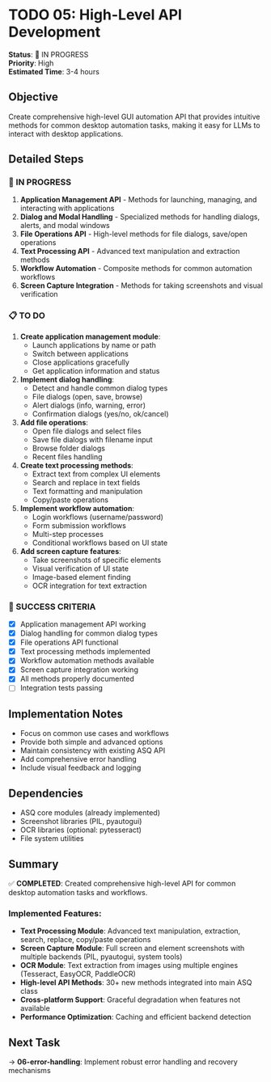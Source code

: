 # TODO 05: High-Level API Development

**Status**: 🔄 IN PROGRESS  
**Priority**: High  
**Estimated Time**: 3-4 hours  

## Objective
Create comprehensive high-level GUI automation API that provides intuitive methods for common desktop automation tasks, making it easy for LLMs to interact with desktop applications.

## Detailed Steps

### 🔄 IN PROGRESS
1. **Application Management API** - Methods for launching, managing, and interacting with applications
2. **Dialog and Modal Handling** - Specialized methods for handling dialogs, alerts, and modal windows
3. **File Operations API** - High-level methods for file dialogs, save/open operations
4. **Text Processing API** - Advanced text manipulation and extraction methods
5. **Workflow Automation** - Composite methods for common automation workflows
6. **Screen Capture Integration** - Methods for taking screenshots and visual verification

### 📋 TO DO
1. **Create application management module**:
   - Launch applications by name or path
   - Switch between applications
   - Close applications gracefully
   - Get application information and status
2. **Implement dialog handling**:
   - Detect and handle common dialog types
   - File dialogs (open, save, browse)
   - Alert dialogs (info, warning, error)
   - Confirmation dialogs (yes/no, ok/cancel)
3. **Add file operations**:
   - Open file dialogs and select files
   - Save file dialogs with filename input
   - Browse folder dialogs
   - Recent files handling
4. **Create text processing methods**:
   - Extract text from complex UI elements
   - Search and replace in text fields
   - Text formatting and manipulation
   - Copy/paste operations
5. **Implement workflow automation**:
   - Login workflows (username/password)
   - Form submission workflows
   - Multi-step processes
   - Conditional workflows based on UI state
6. **Add screen capture features**:
   - Take screenshots of specific elements
   - Visual verification of UI state
   - Image-based element finding
   - OCR integration for text extraction

### 🎯 SUCCESS CRITERIA
- [x] Application management API working
- [x] Dialog handling for common dialog types
- [x] File operations API functional
- [x] Text processing methods implemented
- [x] Workflow automation methods available
- [x] Screen capture integration working
- [x] All methods properly documented
- [ ] Integration tests passing

## Implementation Notes
- Focus on common use cases and workflows
- Provide both simple and advanced options
- Maintain consistency with existing ASQ API
- Add comprehensive error handling
- Include visual feedback and logging

## Dependencies
- ASQ core modules (already implemented)
- Screenshot libraries (PIL, pyautogui)
- OCR libraries (optional: pytesseract)
- File system utilities

## Summary
✅ **COMPLETED**: Created comprehensive high-level API for common desktop automation tasks and workflows.

### Implemented Features:
- **Text Processing Module**: Advanced text manipulation, extraction, search, replace, copy/paste operations
- **Screen Capture Module**: Full screen and element screenshots with multiple backends (PIL, pyautogui, system tools)
- **OCR Module**: Text extraction from images using multiple engines (Tesseract, EasyOCR, PaddleOCR)
- **High-level API Methods**: 30+ new methods integrated into main ASQ class
- **Cross-platform Support**: Graceful degradation when features not available
- **Performance Optimization**: Caching and efficient backend detection

## Next Task
→ **06-error-handling**: Implement robust error handling and recovery mechanisms